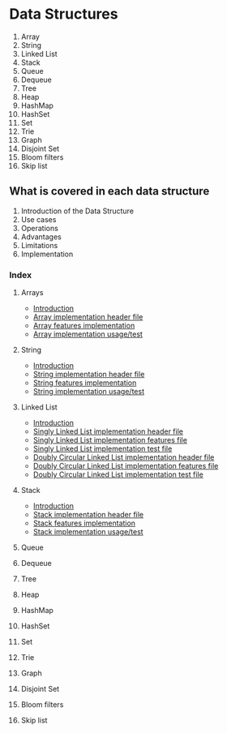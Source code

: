 # Data Structures

1. Array
2. String
3. Linked List
4. Stack
5. Queue
6. Dequeue
7. Tree
8. Heap
9. HashMap
10. HashSet
11. Set
12. Trie
13. Graph
14. Disjoint Set
15. Bloom filters
16. Skip list

## What is covered in each data structure

1. Introduction of the Data Structure
2. Use cases
3. Operations
4. Advantages
5. Limitations
6. Implementation

### Index

1. Arrays

   - [Introduction](/Array/INTRODUCTION.md)
   - [Array implementation header file](/Array/array.h)
   - [Array features implementation](/Array/array.c)
   - [Array implementation usage/test](/Array/main.c)

2. String

   - [Introduction](/String/INTRODUCTION.md)
   - [String implementation header file](/String/string.h)
   - [String features implementation](/String/string.c)
   - [String implementation usage/test](/String/main.c)

3. Linked List

   - [Introduction](/Linked%20List/INTRODUCTION.md)
   - [Singly Linked List implementation header file](/Linked%20List/Singly%20Linked%20List/linked_list.h)
   - [Singly Linked List implementation features file](/Linked%20List/Singly%20Linked%20List/linked_list.c)
   - [Singly Linked List implementation test file](/Linked%20List/Singly%20Linked%20List/main.c)
   - [Doubly Circular Linked List implementation header file](/Linked%20List/Doubly%20and%20Circular%20Linked%20List/doubly_circular_list.h)
   - [Doubly Circular Linked List implementation features file](/Linked%20List/Doubly%20and%20Circular%20Linked%20List/doubly_circular_list.c)
   - [Doubly Circular Linked List implementation test file](/Linked%20List/Doubly%20and%20Circular%20Linked%20List/main.c)

4. Stack

   - [Introduction](/Stack/INTRODUCTION.md)
   - [Stack implementation header file](/Stack/stack.h)
   - [Stack features implementation](/Stack/stack.c)
   - [Stack implementation usage/test](/Stack/main.c)

5. Queue

6. Dequeue

7. Tree

8. Heap

9. HashMap

10. HashSet

11. Set

12. Trie

13. Graph

14. Disjoint Set

15. Bloom filters

16. Skip list
